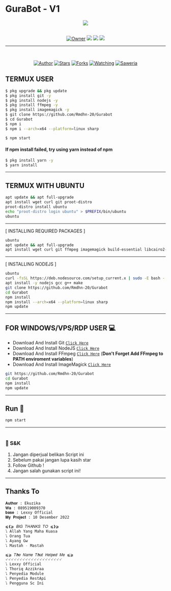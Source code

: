 # GuraBot - V1


<div align="center">
<img src="https://i.pinimg.com/originals/14/37/70/1437705798c250634c1d43859526440c.gif">
</div>

<br>

<p align="center">
<a href="https://wa.me/6281361281833"><img title="Owner" src="https://img.shields.io/badge/Owner%20BOT-25D366?style=for-the-badge&logo=whatsapp&logoColor=white" /></a>

<img src="https://img.shields.io/badge/node.js%20-%2343853D.svg?&style=for-the-badge&logo=node.js&logoColor=white"/>

<img src="https://img.shields.io/badge/javascript%20-%23323330.svg?&style=for-the-badge&logo=javascript&logoColor=%23F7DF1E"/>
  
<img src="https://img.shields.io/badge/git%20-%23F05033.svg?&style=for-the-badge&logo=git&logoColor=white"/>

</p>

-----------------------------------------------------------------------------------------------
  
</br>
<p align="center">
<a href="https://github.com/Rmdhn-20"><img title="Author" src="https://img.shields.io/badge/Author-Ekuzika-blue.svg?color=54aeff&style=for-the-badge&logo=github" /></a>
<a href="https://github.com/Rmdhn-20/sc-v10"><img title="Stars" src="https://img.shields.io/github/stars/Rmdhn-20/Gurabot?color=54aeff&style=flat-square" /></a>
<a href="https://github.com/Rmdhn-20/sc-v10/network/members"><img title="Forks" src="https://img.shields.io/github/forks/Rmdhn-20/Gurabot?color=54aeff&style=flat-square" /></a>
<a href="https://github.com/Rmdhn-20/sc-v10/watchers"><img title="Watching" src="https://img.shields.io/github/watchers/Rmdhn-20/Gurabot?label=watchers&color=54aeff&style=flat-square" /></a> 
<a href="https://saweria.co/Ekuzika"><img title="Saweria" src="https://img.shields.io/badge/Donasi-saweria-orange" /></a><br>
</p>


<!-- Installation -->

## TERMUX USER
```bash
$ pkg upgrade && pkg update
$ pkg install git -y
$ pkg install nodejs -y
$ pkg install ffmpeg -y
$ pkg install imagemagick -y
$ git clone https://github.com/Rmdhn-20/Gurabot
$ cd Gurabot
$ npm i 
$ npm i --arch=x64 --platform=linux sharp
```

```bash
$ npm start
```

#### If npm install failed, try using yarn instead of npm
```bash
$ pkg install yarn -y
$ yarn install
```
---------

## TERMUX WITH UBUNTU

```bash
apt update && apt full-upgrade
apt install wget curl git proot-distro
proot-distro install ubuntu
echo "proot-distro login ubuntu" > $PREFIX/bin/ubuntu
ubuntu
```
---------

[ INSTALLING REQUIRED PACKAGES ]

```bash
ubuntu
apt update && apt full-upgrade
apt install wget curl git ffmpeg imagemagick build-essential libcairo2-dev libpango1.0-dev libjpeg-dev libgif-dev librsvg2-dev dbus-x11 ffmpeg2theora ffmpegfs ffmpegthumbnailer ffmpegthumbnailer-dbg ffmpegthumbs libavcodec-dev libavcodec-extra libavcodec-extra58 libavdevice-dev libavdevice58 libavfilter-dev libavfilter-extra libavfilter-extra7 libavformat-dev libavformat58 libavifile-0.7-bin libavifile-0.7-common libavifile-0.7c2 libavresample-dev libavresample4 libavutil-dev libavutil56 libpostproc-dev libpostproc55 graphicsmagick graphicsmagick-dbg graphicsmagick-imagemagick-compat graphicsmagick-libmagick-dev-compat groff imagemagick-6.q16hdri imagemagick-common libchart-gnuplot-perl libgraphics-magick-perl libgraphicsmagick++-q16-12 libgraphicsmagick++1-dev
```

---------

[ INSTALLING NODEJS ]

```bash
ubuntu
curl -fsSL https://deb.nodesource.com/setup_current.x | sudo -E bash -
apt install -y nodejs gcc g++ make
git clone https://github.com/Rmdhn-20/Gurabot
cd Gurabot
npm install
npm install --arch=x64 --platform=linux sharp
npm update
```

---------

## FOR WINDOWS/VPS/RDP USER 💻

* Download And Install Git [`Click Here`](https://git-scm.com/downloads)
* Download And Install NodeJS [`Click Here`](https://nodejs.org/en/download)
* Download And Install FFmpeg [`Click Here`](https://ffmpeg.org/download.html) (**Don't Forget Add FFmpeg to PATH enviroment variables**)
* Download And Install ImageMagick [`Click Here`](https://imagemagick.org/script/download.php)

```bash
git https://github.com/Rmdhn-20/Gurabot
cd Gurabot
npm install
npm update
```

---------

## Run 🏃

```bash
npm start
```

---------

#
### 📮 S&K
1. Jangan diperjual belikan Script ini
2. Sebelum pakai jangan lupa kasih star
3. Follow Github !
4. Jangan salah gunakan script ini!

---------

## Thanks To
```bash
𝐀𝐮𝐭𝐡𝐨𝐫 : Ekuzika
𝐖𝐚 : 089519009370
𝐛𝐚𝐬𝐞 : Lexxy Official
𝐌𝐲 𝐏𝐫𝐨𝐣𝐞𝐜𝐭 : 10 Desember 2022

⫹❰⫺ 𝐵𝐼𝐺 𝑇𝐻𝐴𝑁𝐾𝑆 𝑇𝑂 ⫹❱⫺
⭝ Allah Yang Maha Kuasa
⭝ Orang Tua
⭝ Ayang Gw
⭝ Mastah - Mastah

⫹⫺ 𝑇𝒉𝑒 𝑁𝑎𝑚𝑒 𝑇𝒉𝑎𝑡 𝐻𝑒𝑙𝑝𝑒𝑑 𝑀𝑒 ⫹⫺
⸔⸔⸔⸔⸔⸔⸔⸔⸔⸔⸔⸔⸔⸔⸔⸔⸔⸔⸔⸔
⭝ Lexxy Official
⭝ Thoriq Azzikraa
⭝ Penyedia Module
⭝ Penyedia RestApi
⭝ Pengguna Sc Ini
